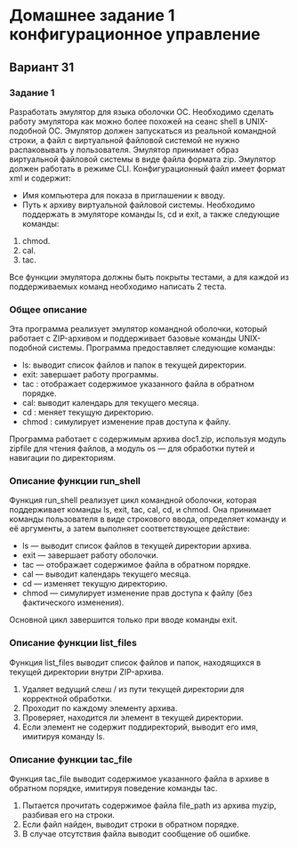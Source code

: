 # Домашнее задание 1 конфигурационное управление
## Вариант 31
### Задание 1
Разработать эмулятор для языка оболочки ОС. Необходимо сделать работу 
эмулятора как можно более похожей на сеанс shell в UNIX-подобной ОС. 
Эмулятор должен запускаться из реальной командной строки, а файл с 
виртуальной файловой системой не нужно распаковывать у пользователя. 
Эмулятор принимает образ виртуальной файловой системы в виде файла формата 
zip. Эмулятор должен работать в режиме CLI. 
Конфигурационный файл имеет формат xml и содержит:

- Имя компьютера для показа в приглашении к вводу. 
- Путь к архиву виртуальной файловой системы. 
Необходимо поддержать в эмуляторе команды ls, cd и exit, а также 
следующие команды: 
1. chmod. 
2. cal. 
3. tac.

Все функции эмулятора должны быть покрыты тестами, а для каждой из 
поддерживаемых команд необходимо написать 2 теста.
### Общее описание
Эта программа реализует эмулятор командной оболочки, который работает с ZIP-архивом и поддерживает базовые команды UNIX-подобной системы. Программа предоставляет следующие команды:

- ls: выводит список файлов и папок в текущей директории.
- exit: завершает работу программы.
- tac <file>: отображает содержимое указанного файла в обратном порядке.
- cal: выводит календарь для текущего месяца.
- cd <directory>: меняет текущую директорию.
- chmod <mode> <file>: симулирует изменение прав доступа к файлу.

Программа работает с содержимым архива doc1.zip, используя модуль zipfile для чтения файлов, а модуль os — для обработки путей и навигации по директориям.
### Описание функции run_shell
Функция run_shell реализует цикл командной оболочки, которая поддерживает команды ls, exit, tac, cal, cd, и chmod. Она принимает команды пользователя в виде строкового ввода, определяет команду и её аргументы, а затем выполняет соответствующее действие:

- ls — выводит список файлов в текущей директории архива.
- exit — завершает работу оболочки.
- tac — отображает содержимое файла в обратном порядке.
- cal — выводит календарь текущего месяца.
- cd — изменяет текущую директорию.
- chmod — симулирует изменение прав доступа к файлу (без фактического изменения).

Основной цикл завершится только при вводе команды exit.
### Описание функции list_files
Функция list_files выводит список файлов и папок, находящихся в текущей директории внутри ZIP-архива.

1. Удаляет ведущий слеш / из пути текущей директории для корректной обработки.
2. Проходит по каждому элементу архива.
3. Проверяет, находится ли элемент в текущей директории.
4. Если элемент не содержит поддиректорий, выводит его имя, имитируя команду ls.
### Описание функции tac_file
Функция tac_file выводит содержимое указанного файла в архиве в обратном порядке, имитируя поведение команды tac.

1. Пытается прочитать содержимое файла file_path из архива myzip, разбивая его на строки.
2. Если файл найден, выводит строки в обратном порядке.
3. В случае отсутствия файла выводит сообщение об ошибке.

